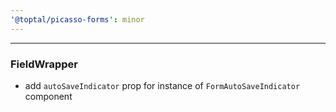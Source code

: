 ```yaml
---
'@toptal/picasso-forms': minor
---
```


---

### FieldWrapper

- add `autoSaveIndicator` prop for instance of `FormAutoSaveIndicator` component
